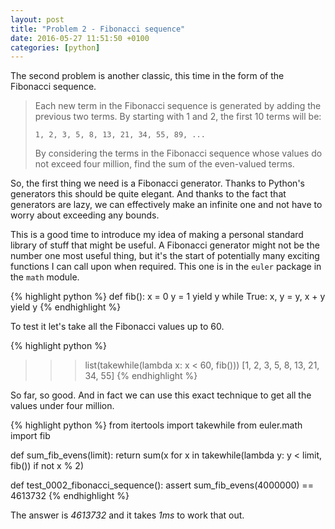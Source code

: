```yaml
---
layout: post
title: "Problem 2 - Fibonacci sequence"
date: 2016-05-27 11:51:50 +0100
categories: [python]
---
```


The second problem is another classic, this time in the form of the Fibonacci
sequence.

> Each new term in the Fibonacci sequence is generated by adding the previous two terms.
> By starting with 1 and 2, the first 10 terms will be:
> 
>     1, 2, 3, 5, 8, 13, 21, 34, 55, 89, ...
> 
> By considering the terms in the Fibonacci sequence whose values do not exceed four million,
> find the sum of the even-valued terms.

So, the first thing we need is a Fibonacci generator. Thanks to Python's
generators this should be quite elegant. And thanks to the fact that generators
are lazy, we can effectively make an infinite one and not have to worry about
exceeding any bounds.

This is a good time to introduce my idea of making a personal standard library
of stuff that might be useful. A Fibonacci generator might not be the number
one most useful thing, but it's the start of potentially many exciting functions
I can call upon when required. This one is in the `euler` package in the
`math` module.

{% highlight python %}
def fib():
    x = 0
    y = 1
    yield y
    while True:
        x, y = y, x + y
        yield y
{% endhighlight %}

To test it let's take all the Fibonacci values up to 60.

{% highlight python %}
>>> list(takewhile(lambda x: x < 60, fib()))
[1, 2, 3, 5, 8, 13, 21, 34, 55]
{% endhighlight %}

So far, so good. And in fact we can use this exact technique to get all the
values under four million.

{% highlight python %}
from itertools import takewhile
from euler.math import fib


def sum_fib_evens(limit):
    return sum(x for x in takewhile(lambda y: y < limit, fib()) if not x % 2)


def test_0002_fibonacci_sequence():
    assert sum_fib_evens(4000000) == 4613732
{% endhighlight %}

The answer is *4613732* and it takes *1ms* to work that out.
